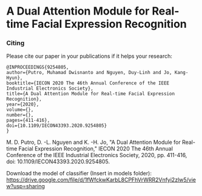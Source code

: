 # A Dual Attention Module for Real-time Facial Expression Recognition

### Citing 

Please cite our paper in your publications if it helps your research:
   
    @INPROCEEDINGS{9254805,  
    author={Putro, Muhamad Dwisnanto and Nguyen, Duy-Linh and Jo, Kang-Hyun},  
    booktitle={IECON 2020 The 46th Annual Conference of the IEEE Industrial Electronics Society},   
    title={A Dual Attention Module for Real-time Facial Expression Recognition},   
    year={2020},  
    volume={},  
    number={},  
    pages={411-416},  
    doi={10.1109/IECON43393.2020.9254805}
    }
    
<p>
M. D. Putro, D. -L. Nguyen and K. -H. Jo, "A Dual Attention Module for Real-time Facial Expression Recognition," IECON 2020 The 46th Annual Conference of the IEEE Industrial Electronics Society, 2020, pp. 411-416, doi: 10.1109/IECON43393.2020.9254805.
<p>

Download the model of classifier (Insert in models folder):
  https://drive.google.com/file/d/1fWfckwKarbL8CPFhVrWRR2Vnfyi2zlw5/view?usp=sharing
